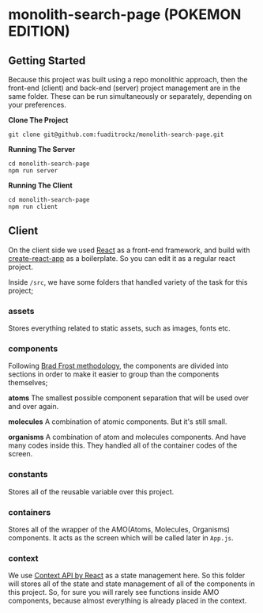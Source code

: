 # monolith-search-page (POKEMON EDITION)

## Getting Started

Because this project was built using a repo monolithic approach, then the front-end (client) and back-end (server) project management are in the same folder. These can be run simultaneously or separately, depending on your preferences.

**Clone The Project**
```shell
git clone git@github.com:fuaditrockz/monolith-search-page.git
```

**Running The Server**
```shell
cd monolith-search-page
npm run server
```

**Running The Client**
```shell
cd monolith-search-page
npm run client
```

## Client
On the client side we used [React](https://reactjs.org/) as a front-end framework, and build with [create-react-app](https://reactjs.org/docs/create-a-new-react-app.html) as a boilerplate. So you can edit it as a regular react project.

Inside `/src`, we have some folders that handled variety of the task for this project;

### assets
Stores everything related to static assets, such as images, fonts etc.

### components
Following [Brad Frost methodology](https://atomicdesign.bradfrost.com/), the components are divided into sections in order to make it easier to group than the components themselves;

**atoms**
The smallest possible component separation that will be used over and over again.

**molecules**
A combination of atomic components. But it's still small.

**organisms**
A combination of atom and molecules components. And have many codes inside this. They handled all of the container codes of the screen.

### constants
Stores all of the reusable variable over this project.

### containers
Stores all of the wrapper of the AMO(Atoms, Molecules, Organisms) components. It acts as the screen which will be called later in `App.js`.

### context
We use [Context API by React](https://reactjs.org/docs/context.html) as a state management here. So this folder will stores all of the state and state management of all of the components in this project. So, for sure you will rarely see functions inside AMO components, because almost everything is already placed in the context.
